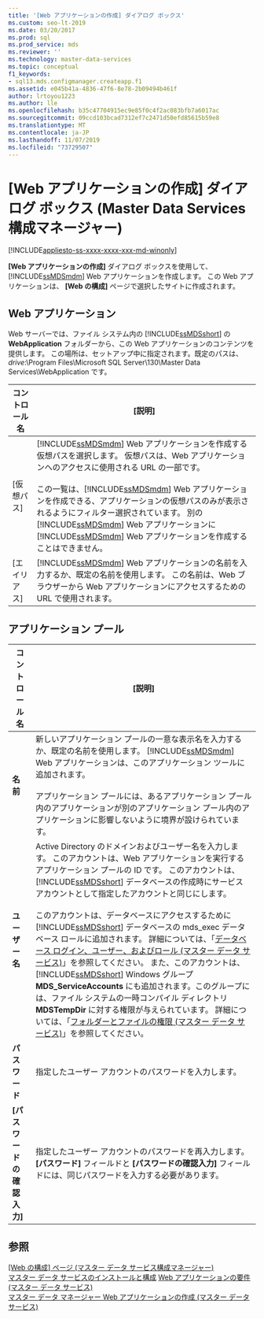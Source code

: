 ```yaml
---
title: '[Web アプリケーションの作成] ダイアログ ボックス'
ms.custom: seo-lt-2019
ms.date: 03/20/2017
ms.prod: sql
ms.prod_service: mds
ms.reviewer: ''
ms.technology: master-data-services
ms.topic: conceptual
f1_keywords:
- sql13.mds.configmanager.createapp.f1
ms.assetid: e045b41a-4836-47f6-8e78-2b09494b461f
author: lrtoyou1223
ms.author: lle
ms.openlocfilehash: b35c47704915ec9e85f0c4f2ac083bfb7a6017ac
ms.sourcegitcommit: 09ccd103bcad7312ef7c2471d50efd85615b59e8
ms.translationtype: MT
ms.contentlocale: ja-JP
ms.lasthandoff: 11/07/2019
ms.locfileid: "73729507"
---
```

# <a name="create-web-application-dialog-box-master-data-services-configuration-manager"></a>[Web アプリケーションの作成] ダイアログ ボックス (Master Data Services 構成マネージャー)

[!INCLUDE[appliesto-ss-xxxx-xxxx-xxx-md-winonly](../includes/appliesto-ss-xxxx-xxxx-xxx-md-winonly.md)]

  **[Web アプリケーションの作成]** ダイアログ ボックスを使用して、[!INCLUDE[ssMDSmdm](../includes/ssmdsmdm-md.md)] Web アプリケーションを作成します。 この Web アプリケーションは、 **[Web の構成]** ページで選択したサイトに作成されます。  
  
## <a name="web-application"></a>Web アプリケーション  
 Web サーバーでは、ファイル システム内の [!INCLUDE[ssMDSshort](../includes/ssmdsshort-md.md)] の **WebApplication** フォルダーから、この Web アプリケーションのコンテンツを提供します。 この場所は、セットアップ中に指定されます。既定のパスは、*drive*:\Program Files\Microsoft SQL Server\130\Master Data Services\WebApplication です。  
  
|コントロール名|[説明]|  
|------------------|-----------------|  
|[仮想パス]|[!INCLUDE[ssMDSmdm](../includes/ssmdsmdm-md.md)] Web アプリケーションを作成する仮想パスを選択します。 仮想パスは、Web アプリケーションへのアクセスに使用される URL の一部です。<br /><br /> この一覧は、[!INCLUDE[ssMDSmdm](../includes/ssmdsmdm-md.md)] Web アプリケーションを作成できる、アプリケーションの仮想パスのみが表示されるようにフィルター選択されています。 別の [!INCLUDE[ssMDSmdm](../includes/ssmdsmdm-md.md)] Web アプリケーションに [!INCLUDE[ssMDSmdm](../includes/ssmdsmdm-md.md)] Web アプリケーションを作成することはできません。|  
|[エイリアス]|[!INCLUDE[ssMDSmdm](../includes/ssmdsmdm-md.md)] Web アプリケーションの名前を入力するか、既定の名前を使用します。 この名前は、Web ブラウザーから Web アプリケーションにアクセスするための URL で使用されます。|  
  
## <a name="application-pool"></a>アプリケーション プール  
  
|コントロール名|[説明]|  
|------------------|-----------------|  
|**名前**|新しいアプリケーション プールの一意な表示名を入力するか、既定の名前を使用します。 [!INCLUDE[ssMDSmdm](../includes/ssmdsmdm-md.md)] Web アプリケーションは、このアプリケーション ツールに追加されます。<br /><br /> アプリケーション プールには、あるアプリケーション プール内のアプリケーションが別のアプリケーション プール内のアプリケーションに影響しないように境界が設けられています。|  
|**ユーザー名**|Active Directory のドメインおよびユーザー名を入力します。 このアカウントは、Web アプリケーションを実行するアプリケーション プールの ID です。 このアカウントは、[!INCLUDE[ssMDSshort](../includes/ssmdsshort-md.md)] データベースの作成時にサービス アカウントとして指定したアカウントと同じにします。<br /><br /> このアカウントは、データベースにアクセスするために [!INCLUDE[ssMDSshort](../includes/ssmdsshort-md.md)] データベースの mds_exec データベース ロールに追加されます。 詳細については、「[データベース ログイン、ユーザー、およびロール &#40;マスター データ サービス&#41;](../master-data-services/database-logins-users-and-roles-master-data-services.md)」を参照してください。 また、このアカウントは、[!INCLUDE[ssMDSshort](../includes/ssmdsshort-md.md)] Windows グループ **MDS_ServiceAccounts** にも追加されます。このグループには、ファイル システムの一時コンパイル ディレクトリ **MDSTempDir** に対する権限が与えられています。 詳細については、「[フォルダーとファイルの権限 &#40;マスター データ サービス&#41;](../master-data-services/folder-and-file-permissions-master-data-services.md)」を参照してください。|  
|**パスワード**|指定したユーザー アカウントのパスワードを入力します。|  
|**[パスワードの確認入力]**|指定したユーザー アカウントのパスワードを再入力します。 **[パスワード]** フィールドと **[パスワードの確認入力]** フィールドには、同じパスワードを入力する必要があります。|  
  
## <a name="see-also"></a>参照  
 [[Web の構成] ページ &#40;マスター データ サービス構成マネージャー&#41;](../master-data-services/web-configuration-page-master-data-services-configuration-manager.md)   
[マスター データ サービスのインストールと構成](../master-data-services/master-data-services-installation-and-configuration.md) [Web アプリケーションの要件 &#40;マスター データ サービス&#41;](../master-data-services/install-windows/web-application-requirements-master-data-services.md)   
 [マスター データ マネージャー Web アプリケーションの作成 &#40;マスター データ サービス&#41;](../master-data-services/install-windows/create-a-master-data-manager-web-application-master-data-services.md)  
  
  
